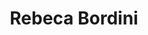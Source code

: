 ---
layout: post
title: Rebeca Bordini
img: /img/ladies/rebeca.jpg
redirect: https://github.com/rebecabordini
---